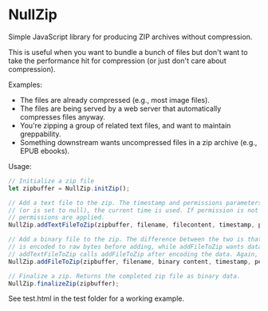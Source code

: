 # NullZip
Simple JavaScript library for producing ZIP archives without compression. 

This is useful when you want to bundle a bunch of files but don't want to take the performance hit for compression (or just don't care about compression).

Examples:

* The files are already compressed (e.g., most image files).
* The files are being served by a web server that automatically compresses files anyway.
* You're zipping a group of related text files, and want to maintain greppability.
* Something downstream wants uncompressed files in a zip archive (e.g., EPUB ebooks).


Usage:

```JavaScript
// Initialize a zip file
let zipbuffer = NullZip.initZip();

// Add a text file to the zip. The timestamp and permissions parameters are optional. If timestamp is not present
// (or is set to null), the current time is used. If permission is not present (or is set to null), Unix 0644
// permissions are applied. 
NullZip.addTextFileToZip(zipbuffer, filename, filecontent, timestamp, permissions);

// Add a binary file to the zip. The difference between the two is that with addTextFileToZip, Unicode text
// is encoded to raw bytes before adding, while addFileToZip wants data already in the form of raw bytes. 
// addTextFileToZip calls addFileToZip after encoding the data. Again, timestamp and permissions are optional.
NullZip.addFileToZip(zipbuffer, filename, binary content, timestamp, permissions);

// Finalize a zip. Returns the completed zip file as binary data.
NullZip.finalizeZip(zipbuffer);
```

See test.html in the test folder for a working example.

